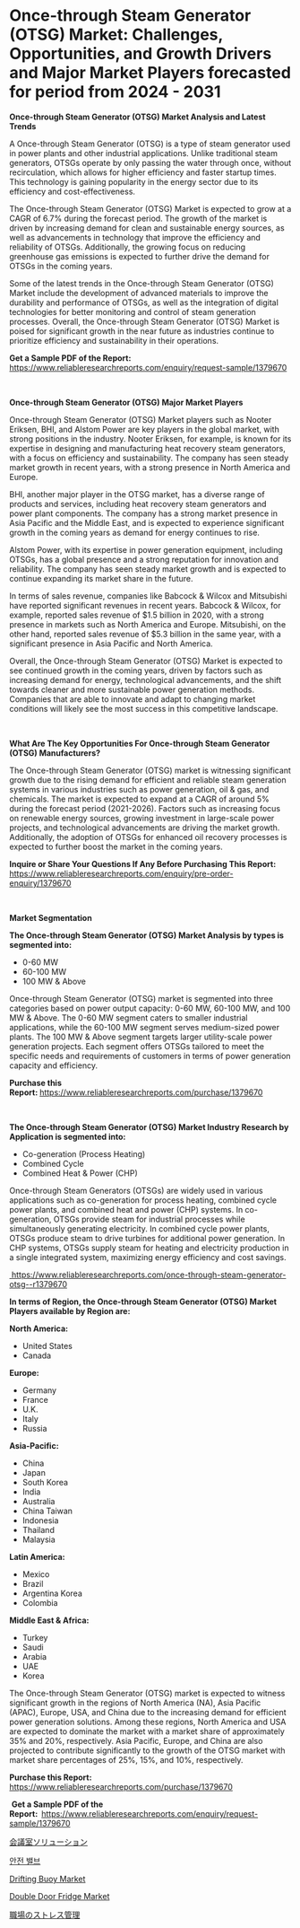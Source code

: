 <p><h1>Once-through Steam Generator (OTSG) Market: Challenges, Opportunities, and Growth Drivers and Major Market Players forecasted for period from 2024 - 2031</h1></p><p><strong>Once-through Steam Generator (OTSG) Market Analysis and Latest Trends</strong></p>
<p><p>A Once-through Steam Generator (OTSG) is a type of steam generator used in power plants and other industrial applications. Unlike traditional steam generators, OTSGs operate by only passing the water through once, without recirculation, which allows for higher efficiency and faster startup times. This technology is gaining popularity in the energy sector due to its efficiency and cost-effectiveness.</p><p>The Once-through Steam Generator (OTSG) Market is expected to grow at a CAGR of 6.7% during the forecast period. The growth of the market is driven by increasing demand for clean and sustainable energy sources, as well as advancements in technology that improve the efficiency and reliability of OTSGs. Additionally, the growing focus on reducing greenhouse gas emissions is expected to further drive the demand for OTSGs in the coming years.</p><p>Some of the latest trends in the Once-through Steam Generator (OTSG) Market include the development of advanced materials to improve the durability and performance of OTSGs, as well as the integration of digital technologies for better monitoring and control of steam generation processes. Overall, the Once-through Steam Generator (OTSG) Market is poised for significant growth in the near future as industries continue to prioritize efficiency and sustainability in their operations.</p></p>
<p><strong>Get a Sample PDF of the Report:&nbsp;</strong> <a href="https://www.reliableresearchreports.com/enquiry/request-sample/1379670">https://www.reliableresearchreports.com/enquiry/request-sample/1379670</a></p>
<p>&nbsp;</p>
<p><strong>Once-through Steam Generator (OTSG) Major Market Players</strong></p>
<p><p>Once-through Steam Generator (OTSG) Market players such as Nooter Eriksen, BHI, and Alstom Power are key players in the global market, with strong positions in the industry. Nooter Eriksen, for example, is known for its expertise in designing and manufacturing heat recovery steam generators, with a focus on efficiency and sustainability. The company has seen steady market growth in recent years, with a strong presence in North America and Europe.</p><p>BHI, another major player in the OTSG market, has a diverse range of products and services, including heat recovery steam generators and power plant components. The company has a strong market presence in Asia Pacific and the Middle East, and is expected to experience significant growth in the coming years as demand for energy continues to rise.</p><p>Alstom Power, with its expertise in power generation equipment, including OTSGs, has a global presence and a strong reputation for innovation and reliability. The company has seen steady market growth and is expected to continue expanding its market share in the future.</p><p>In terms of sales revenue, companies like Babcock & Wilcox and Mitsubishi have reported significant revenues in recent years. Babcock & Wilcox, for example, reported sales revenue of $1.5 billion in 2020, with a strong presence in markets such as North America and Europe. Mitsubishi, on the other hand, reported sales revenue of $5.3 billion in the same year, with a significant presence in Asia Pacific and North America.</p><p>Overall, the Once-through Steam Generator (OTSG) Market is expected to see continued growth in the coming years, driven by factors such as increasing demand for energy, technological advancements, and the shift towards cleaner and more sustainable power generation methods. Companies that are able to innovate and adapt to changing market conditions will likely see the most success in this competitive landscape.</p></p>
<p>&nbsp;</p>
<p><strong>What Are The Key Opportunities For Once-through Steam Generator (OTSG) Manufacturers?</strong></p>
<p><p>The Once-through Steam Generator (OTSG) market is witnessing significant growth due to the rising demand for efficient and reliable steam generation systems in various industries such as power generation, oil & gas, and chemicals. The market is expected to expand at a CAGR of around 5% during the forecast period (2021-2026). Factors such as increasing focus on renewable energy sources, growing investment in large-scale power projects, and technological advancements are driving the market growth. Additionally, the adoption of OTSGs for enhanced oil recovery processes is expected to further boost the market in the coming years.</p></p>
<p><strong>Inquire or Share Your Questions If Any Before Purchasing This Report:</strong> <a href="https://www.reliableresearchreports.com/enquiry/pre-order-enquiry/1379670">https://www.reliableresearchreports.com/enquiry/pre-order-enquiry/1379670</a></p>
<p>&nbsp;</p>
<p><strong>Market Segmentation</strong></p>
<p><strong>The Once-through Steam Generator (OTSG) Market Analysis by types is segmented into:</strong></p>
<p><ul><li>0-60 MW</li><li>60-100 MW</li><li>100 MW & Above</li></ul></p>
<p><p>Once-through Steam Generator (OTSG) market is segmented into three categories based on power output capacity: 0-60 MW, 60-100 MW, and 100 MW & Above. The 0-60 MW segment caters to smaller industrial applications, while the 60-100 MW segment serves medium-sized power plants. The 100 MW & Above segment targets larger utility-scale power generation projects. Each segment offers OTSGs tailored to meet the specific needs and requirements of customers in terms of power generation capacity and efficiency.</p></p>
<p><strong>Purchase this Report:&nbsp;</strong><a href="https://www.reliableresearchreports.com/purchase/1379670">https://www.reliableresearchreports.com/purchase/1379670</a></p>
<p>&nbsp;</p>
<p><strong>The Once-through Steam Generator (OTSG) Market Industry Research by Application is segmented into:</strong></p>
<p><ul><li>Co-generation (Process Heating)</li><li>Combined Cycle</li><li>Combined Heat & Power (CHP)</li></ul></p>
<p><p>Once-through Steam Generators (OTSGs) are widely used in various applications such as co-generation for process heating, combined cycle power plants, and combined heat and power (CHP) systems. In co-generation, OTSGs provide steam for industrial processes while simultaneously generating electricity. In combined cycle power plants, OTSGs produce steam to drive turbines for additional power generation. In CHP systems, OTSGs supply steam for heating and electricity production in a single integrated system, maximizing energy efficiency and cost savings.</p></p>
<p><a href="https://www.reliableresearchreports.com/once-through-steam-generator-otsg--r1379670">&nbsp;https://www.reliableresearchreports.com/once-through-steam-generator-otsg--r1379670</a></p>
<p><strong>In terms of Region, the Once-through Steam Generator (OTSG) Market Players available by Region are:</strong></p>
<p>
    <p> <strong> North America: </strong>
        <ul>
            <li>United States</li>
            <li>Canada</li>
        </ul>
        </p> 
    <p> <strong> Europe: </strong>
        <ul>
            <li>Germany</li>
            <li>France</li>
            <li>U.K.</li>
            <li>Italy</li>
            <li>Russia</li>
        </ul>
        </p> 
    <p> <strong> Asia-Pacific: </strong>
        <ul>
            <li>China</li>
            <li>Japan</li>
            <li>South Korea</li>
            <li>India</li>
            <li>Australia</li>
            <li>China Taiwan</li>
            <li>Indonesia</li>
            <li>Thailand</li>
            <li>Malaysia</li>
        </ul>
        </p> 
    <p> <strong> Latin America: </strong>
        <ul>
            <li>Mexico</li>
            <li>Brazil</li>
            <li>Argentina Korea</li>
            <li>Colombia</li>
        </ul>
        </p> 
    <p> <strong> Middle East & Africa: </strong>
        <ul>
            <li>Turkey</li>
            <li>Saudi</li>
            <li>Arabia</li>
            <li>UAE</li>
            <li>Korea</li>
        </ul>
    </p>
    </p>
<p><p>The Once-through Steam Generator (OTSG) market is expected to witness significant growth in the regions of North America (NA), Asia Pacific (APAC), Europe, USA, and China due to the increasing demand for efficient power generation solutions. Among these regions, North America and USA are expected to dominate the market with a market share of approximately 35% and 20%, respectively. Asia Pacific, Europe, and China are also projected to contribute significantly to the growth of the OTSG market with market share percentages of 25%, 15%, and 10%, respectively.</p></p>
<p><strong>Purchase this Report: </strong><a href="https://www.reliableresearchreports.com/purchase/1379670">https://www.reliableresearchreports.com/purchase/1379670</a></p>
<p>&nbsp;<strong>Get a Sample PDF of the Report:&nbsp;&nbsp;</strong><a href="https://www.reliableresearchreports.com/enquiry/request-sample/1379670">https://www.reliableresearchreports.com/enquiry/request-sample/1379670</a></p>
<p><strong></strong></p>
<p><p><a href="https://medium.com/@torreyjones1910/%E4%BC%9A%E8%AD%B0%E5%AE%A4%E3%82%BD%E3%83%AA%E3%83%A5%E3%83%BC%E3%82%B7%E3%83%A7%E3%83%B3%E5%B8%82%E5%A0%B4%E3%81%AE%E5%88%86%E6%9E%90-%E3%81%9D%E3%81%AEcagr-%E5%B8%82%E5%A0%B4%E3%82%BB%E3%82%B0%E3%83%A1%E3%83%B3%E3%83%86%E3%83%BC%E3%82%B7%E3%83%A7%E3%83%B3-%E3%81%8A%E3%82%88%E3%81%B3%E3%82%B0%E3%83%AD%E3%83%BC%E3%83%90%E3%83%AB%E7%94%A3%E6%A5%AD%E6%A6%82%E8%A6%81-4483e0dd8df3">会議室ソリューション</a></p><p><a href="https://medium.com/@corneliutrifa2022/%EC%95%88%EC%A0%84-%EB%B0%B8%EB%B8%8C-%EC%8B%9C%EC%9E%A5-%EC%8B%9C%EC%9E%A5-%EC%A0%90%EC%9C%A0%EC%9C%A8-%EC%8B%9C%EC%9E%A5-%EB%8F%99%ED%96%A5-%EB%B0%8F-%EB%AF%B8%EB%9E%98-%EC%84%B1%EC%9E%A5-%ED%83%90%EC%83%89-d5a8eb72d880">안전 밸브</a></p><p><a href="https://www.linkedin.com/pulse/drifting-buoy-market-analysis-sze-forecasted-period-from-37bre?trackingId=vZX4TbPJwVh8bwjeZ4rKxQ%3D%3D">Drifting Buoy Market</a></p><p><a href="https://www.linkedin.com/pulse/double-door-fridge-market-size-outlook-forecast-2024-sxp2e?trackingId=ArFwL3kJFtv%2F%2BXIUlAK9Cg%3D%3D">Double Door Fridge Market</a></p><p><a href="https://medium.com/@timslater46/%E8%81%B7%E5%A0%B4%E3%82%B9%E3%83%88%E3%83%AC%E3%82%B9%E7%AE%A1%E7%90%86%E5%B8%82%E5%A0%B4%E3%81%AE%E5%88%86%E6%9E%90-%E3%82%B0%E3%83%AD%E3%83%BC%E3%83%90%E3%83%AB%E7%94%A3%E6%A5%AD%E3%81%AE%E8%A6%96%E7%82%B9%E3%81%A8%E4%BA%88%E6%B8%AC-2024%E5%B9%B4%E3%81%8B%E3%82%892031%E5%B9%B4%E3%81%BE%E3%81%A7-69eca87cab18">職場のストレス管理</a></p></p>